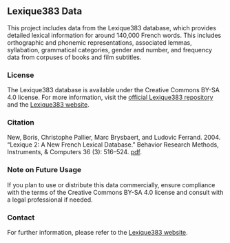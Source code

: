 ## Lexique383 Data

This project includes data from the Lexique383 database, which provides detailed lexical information for around 140,000 French words. This includes orthographic and phonemic representations, associated lemmas, syllabation, grammatical categories, gender and number, and frequency data from corpuses of books and film subtitles.

### License

The Lexique383 database is available under the Creative Commons BY-SA 4.0 license. For more information, visit the [official Lexique383 repository](https://github.com/chrplr/openlexicon/blob/master/datasets-info/Lexique383/README-Lexique.md) and the [Lexique383 website](http://www.lexique.org).

### Citation

New, Boris, Christophe Pallier, Marc Brysbaert, and Ludovic Ferrand. 2004. “Lexique 2: A New French Lexical Database.” Behavior Research Methods, Instruments, & Computers 36 (3): 516–524. [pdf](http://www.lexique.org/?page_id=294).

### Note on Future Usage

If you plan to use or distribute this data commercially, ensure compliance with the terms of the Creative Commons BY-SA 4.0 license and consult with a legal professional if needed.

### Contact

For further information, please refer to the [Lexique383 website](http://www.lexique.org).
